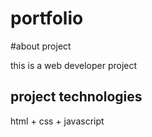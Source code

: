 # portfolio
#about project

this is a web developer project
## project technologies
html + css + javascript
